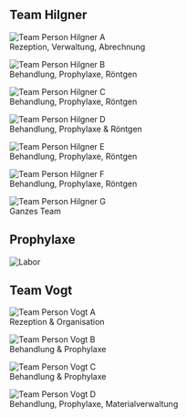 ## Team Hilgner
![Team Person Hilgner A](images/ueber-uns/team-hilgner-a.jpg)  
Rezeption, Verwaltung, Abrechnung  

![Team Person Hilgner B](images/ueber-uns/team-hilgner-b.jpg)  
Behandlung, Prophylaxe, Röntgen  

![Team Person Hilgner C](images/ueber-uns/team-hilgner-c.jpg)  
Behandlung, Prophylaxe, Röntgen  

![Team Person Hilgner D](images/ueber-uns/team-hilgner-d.jpg)  
Behandlung, Prophylaxe & Röntgen

![Team Person Hilgner E](images/ueber-uns/team-hilgner-e.jpg)  
Behandlung, Prophylaxe, Röntgen

![Team Person Hilgner F](images/ueber-uns/team-hilgner-f.jpg)  
Behandlung, Prophylaxe, Röntgen

![Team Person Hilgner G](images/ueber-uns/team-hilgner-g.jpg)  
Ganzes Team 

## Prophylaxe

![Labor](images/ueber-uns/prophylaxe.jpg)

## Team Vogt
![Team Person Vogt A](images/ueber-uns/team-vogt-a.jpg)  
Rezeption & Organisation  

![Team Person Vogt B](images/ueber-uns/team-vogt-b.jpg)  
Behandlung & Prophylaxe  

![Team Person Vogt C](images/ueber-uns/team-vogt-c.jpg)  
Behandlung & Prophylaxe  

![Team Person Vogt D](images/ueber-uns/team-vogt-d.jpg)  
Behandlung, Prophylaxe, Materialverwaltung
